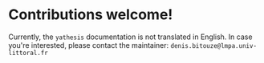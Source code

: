 # Contributions welcome!

Currently, the `yathesis` documentation is not translated in English. In case
you're interested, please contact the maintainer:
`denis.bitouze@lmpa.univ-littoral.fr`
